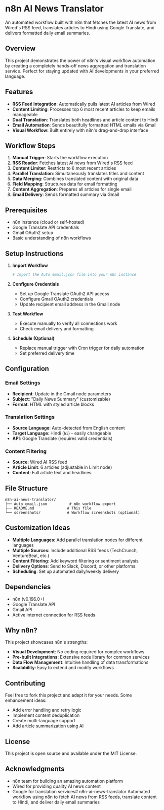 # n8n AI News Translator

An automated workflow built with n8n that fetches the latest AI news from Wired's RSS feed, translates articles to Hindi using Google Translate, and delivers formatted daily email summaries.

## Overview

This project demonstrates the power of n8n's visual workflow automation by creating a completely hands-off news aggregation and translation service. Perfect for staying updated with AI developments in your preferred language.

## Features

- **RSS Feed Integration**: Automatically pulls latest AI articles from Wired
- **Content Limiting**: Processes top 6 most recent articles to keep emails manageable
- **Dual Translation**: Translates both headlines and article content to Hindi
- **Email Automation**: Sends beautifully formatted HTML emails via Gmail
- **Visual Workflow**: Built entirely with n8n's drag-and-drop interface

## Workflow Steps

1. **Manual Trigger**: Starts the workflow execution
2. **RSS Reader**: Fetches latest AI news from Wired's RSS feed
3. **Content Limiter**: Restricts to 6 most recent articles
4. **Parallel Translation**: Simultaneously translates titles and content
5. **Data Merging**: Combines translated content with original data
6. **Field Mapping**: Structures data for email formatting
7. **Content Aggregation**: Prepares all articles for single email
8. **Email Delivery**: Sends formatted summary via Gmail

## Prerequisites

- n8n instance (cloud or self-hosted)
- Google Translate API credentials
- Gmail OAuth2 setup
- Basic understanding of n8n workflows

## Setup Instructions

1. **Import Workflow**
   ```bash
   # Import the Auto email.json file into your n8n instance
   ```

2. **Configure Credentials**
   - Set up Google Translate OAuth2 API access
   - Configure Gmail OAuth2 credentials
   - Update recipient email address in the Gmail node

3. **Test Workflow**
   - Execute manually to verify all connections work
   - Check email delivery and formatting

4. **Schedule (Optional)**
   - Replace manual trigger with Cron trigger for daily automation
   - Set preferred delivery time

## Configuration

### Email Settings
- **Recipient**: Update in the Gmail node parameters
- **Subject**: "Daily News Summary" (customizable)
- **Format**: HTML with styled article blocks

### Translation Settings
- **Source Language**: Auto-detected from English content
- **Target Language**: Hindi (`hi`) - easily changeable
- **API**: Google Translate (requires valid credentials)

### Content Filtering
- **Source**: Wired AI RSS feed
- **Article Limit**: 6 articles (adjustable in Limit node)
- **Content**: Full article text and headlines

## File Structure

```
n8n-ai-news-translator/
├── Auto email.json          # n8n workflow export
├── README.md               # This file
└── screenshots/            # Workflow screenshots (optional)
```

## Customization Ideas

- **Multiple Languages**: Add parallel translation nodes for different languages
- **Multiple Sources**: Include additional RSS feeds (TechCrunch, VentureBeat, etc.)
- **Content Filtering**: Add keyword filtering or sentiment analysis
- **Delivery Options**: Send to Slack, Discord, or other platforms
- **Scheduling**: Set up automated daily/weekly delivery

## Dependencies

- n8n (v0.196.0+)
- Google Translate API
- Gmail API
- Active internet connection for RSS feeds

## Why n8n?

This project showcases n8n's strengths:
- **Visual Development**: No coding required for complex workflows
- **Pre-built Integrations**: Extensive node library for common services
- **Data Flow Management**: Intuitive handling of data transformations
- **Scalability**: Easy to extend and modify workflows

## Contributing

Feel free to fork this project and adapt it for your needs. Some enhancement ideas:
- Add error handling and retry logic
- Implement content deduplication
- Create multi-language support
- Add article summarization using AI

## License

This project is open source and available under the MIT License.

## Acknowledgments

- n8n team for building an amazing automation platform
- Wired for providing quality AI news content
- Google for translation services# n8n-ai-news-translator
Automated workflow using n8n to fetch AI news from RSS feeds, translate content to Hindi, and deliver daily email summaries
